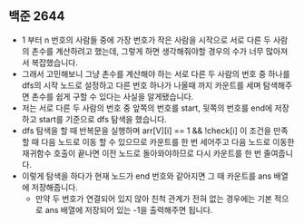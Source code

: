## 백준 2644
- 1 부터 n 번호의 사람들 중에 가장 번호가 작은 사람을 시작으로 서로 다른 두 사람의 촌수를 계산하려고 했는데, 그렇게 하면 생각해줘야할 경우의 수가 너무 많아져서 복잡했습니다.
- 그래서 고민해보니 그냥 촌수를 계산해야 하는 서로 다른 두 사람의 번호 중 하나를 dfs의 시작 노드로 설정하고 다른 번호 하나가 나올때 까지 카운트를 세며 탐색해주면 촌수를 쉽게 구할 수 있다는 사실을 알게됐습니다.
- 저는 서로 다른 두 사람의 번호 중 앞쪽의 번호를 start, 뒷쪽의 번호를 end에 저장하고 start를 기준으로 dfs 탐색을 했습니다.
- dfs 탐색을 할 때 반복문을 실행하며 arr[V][i] == 1 && !check[i] 이 조건을 만족할 때 다음 노드로 이동 할 수 있으므로 카운트를 한 번 세어주고 다음 노드로 이동한 재귀함수 호출이 끝나면 이전 노드로 돌아와야하므로 다시 카운트를 한 번 줄여줍니다.
- 이렇게 탐색을 하다가 현재 노드가 end 번호와 같아지면 그 때 카운트를 ans 배열에 저장해줍니다.
  -  만약 두 번호가 연결되어 있지 않아 친척 관계가 전혀 없는 경우에는 기본 적으로 ans 배열에 저장되어 있는 -1을 출력해주면 됩니다.